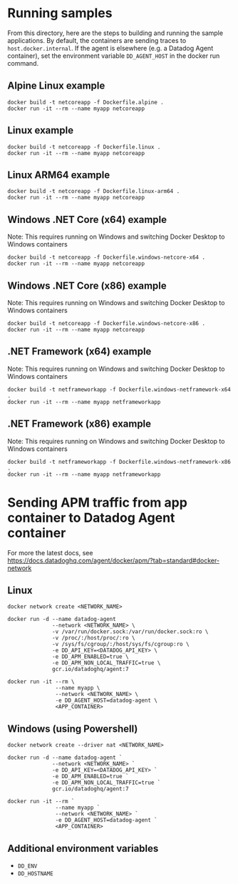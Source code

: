 # Running samples

From this directory, here are the steps to building and running the sample applications. By default, the containers are sending traces to `host.docker.internal`. If the agent is elsewhere (e.g. a Datadog Agent container), set the environment variable `DD_AGENT_HOST` in the docker run command.

## Alpine Linux example
```
docker build -t netcoreapp -f Dockerfile.alpine .
docker run -it --rm --name myapp netcoreapp
```

## Linux example
```
docker build -t netcoreapp -f Dockerfile.linux .
docker run -it --rm --name myapp netcoreapp
```

## Linux ARM64 example
```
docker build -t netcoreapp -f Dockerfile.linux-arm64 .
docker run -it --rm --name myapp netcoreapp
```

## Windows .NET Core (x64) example
Note: This requires running on Windows and switching Docker Desktop to Windows containers

```
docker build -t netcoreapp -f Dockerfile.windows-netcore-x64 .
docker run -it --rm --name myapp netcoreapp
```

## Windows .NET Core (x86) example
Note: This requires running on Windows and switching Docker Desktop to Windows containers

```
docker build -t netcoreapp -f Dockerfile.windows-netcore-x86 .
docker run -it --rm --name myapp netcoreapp
```

## .NET Framework (x64) example
Note: This requires running on Windows and switching Docker Desktop to Windows containers

```
docker build -t netframeworkapp -f Dockerfile.windows-netframework-x64 .
docker run -it --rm --name myapp netframeworkapp
```

## .NET Framework (x86) example
Note: This requires running on Windows and switching Docker Desktop to Windows containers

```
docker build -t netframeworkapp -f Dockerfile.windows-netframework-x86 .
docker run -it --rm --name myapp netframeworkapp
```

# Sending APM traffic from app container to Datadog Agent container
For more the latest docs, see https://docs.datadoghq.com/agent/docker/apm/?tab=standard#docker-network

## Linux
```
docker network create <NETWORK_NAME>

docker run -d --name datadog-agent
              --network <NETWORK_NAME> \
              -v /var/run/docker.sock:/var/run/docker.sock:ro \
              -v /proc/:/host/proc/:ro \
              -v /sys/fs/cgroup/:/host/sys/fs/cgroup:ro \
              -e DD_API_KEY=<DATADOG_API_KEY> \
              -e DD_APM_ENABLED=true \
              -e DD_APM_NON_LOCAL_TRAFFIC=true \
              gcr.io/datadoghq/agent:7

docker run -it --rm \
               --name myapp \
               --network <NETWORK_NAME> \
               -e DD_AGENT_HOST=datadog-agent \
               <APP_CONTAINER>
```

## Windows (using Powershell)
```
docker network create --driver nat <NETWORK_NAME>

docker run -d --name datadog-agent `
              --network <NETWORK_NAME> `
              -e DD_API_KEY=<DATADOG_API_KEY> `
              -e DD_APM_ENABLED=true `
              -e DD_APM_NON_LOCAL_TRAFFIC=true `
              gcr.io/datadoghq/agent:7

docker run -it --rm `
               --name myapp `
               --network <NETWORK_NAME> `
               -e DD_AGENT_HOST=datadog-agent `
               <APP_CONTAINER>
```

## Additional environment variables
- `DD_ENV`
- `DD_HOSTNAME`